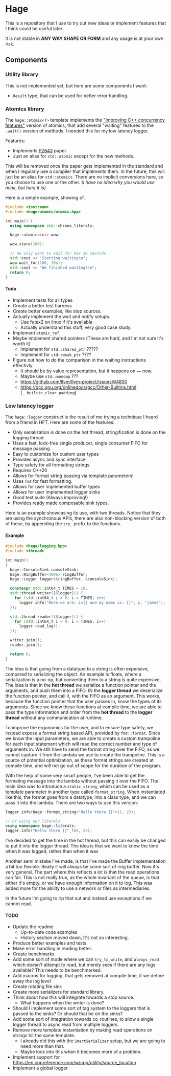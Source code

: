 # Hage

This is a repository that I use to try out new ideas or implement features that I think could be useful later.

It is not stable in **ANY WAY SHAPE OR FORM** and any usage is at your own risk.

## Components

### Utility library

This is not implemented yet, but here are some components I want:

- `Result` type, that can be used for better error handling.

### Atomics library

The `hage::atomic<T>` template implements the ["Improving C++ concurrency features"][p2643] version of atomics, that
add several "waiting" features to the `.wait()` version of methods. I needed this for my low latency logger.

Features:

- Implements [P2643][p2643] paper.
- Just an alias for `std::atomic` except for the new methods.

This will be removed once the paper gets implemented in the standard and when I regularly use a compiler that implements
them. In the future, this will just be an alias for `std::atomics`. There are no implicit conversions here, so you
choose to use one or the other. *(I have no idea why you would use mine, but here it is)*

Here is a simple example, showing of.

```c++
#include <iostream>
#include <hage/atomic/atomic.hpp>

int main() {
  using namespace std::chrono_literals;

  hage::atomic<int> wow;

  wow.store(100);

  // We only want to wait for max 10 seconds.
  std::cout << "Starting waiting\n";
  wow.wait_for(100, 10s);
  std::cout << "We finished waiting!\n";
  return 0;
}
```

#### Todo

- Implement tests for all types
- Create a better test harness
- Create better examples, like stop sources.
- Actually implement the wait and notify setups.
    - Use futex2 on linux if it's available
    - Actually understand this stuff, very good case study.
- Implement `atomic_ref`
- Maybe implement shared pointers (These are hard, and I'm not sure it's worth it)
    - Implement for `std::shared_ptr` ?????
    - Implement for `std::weak_ptr` ????
- Figure out how to do the comparison in the waiting instructions effectivly.
    - It should be by value representation, but it happens on `==` now.
    - Maybe use `std::memcmp` ???
    - https://github.com/llvm/llvm-project/issues/64830
    - https://gcc.gnu.org/onlinedocs/gcc/Other-Builtins.html (`__builtin_clear_padding`)

[p2643]: https://www.open-std.org/jtc1/sc22/wg21/docs/papers/2024/p2643r2.html "Improving C++ concurrency features"

### Low latency logger

The `hage::logger` construct is the result of me trying a technique I heard from a friend in HFT. Here are some of
the features:

- Only serialization is done on the hot thread, stringification is done on the logging thread
- Uses a fast, lock-free single producer, single consumer FIFO for message passing
- Easy to customize for custom user types
- Provides async and sync interface
- Type safety for all formatting strings
- Requires C++20
- Allows for format string passing via template parameters!
- Uses `fmt` for fast formatting.
- Allows for user implemented buffer types
- Allows for user implemented logger sinks
- Good test suite (Always improving!)
- Provides ready made composable sink types.

Here is an example showcasing its use, with two threads. Notice that they are using the synchronous APIs, there are also
non-blocking version of both of these, by appending the `try_` prefix to the functions.

#### Example

```c++
#include <hage/logging.hpp>
#include <thread>

int main()
{
  hage::ConsoleSink consoleSink;
  hage::RingBuffer<4096> ringBuffer;
  hage::Logger logger(&ringBuffer, &consoleSink);

  constexpr std::int64_t TIMES = 10;
  std::thread writer([&logger]() {
    for (std::int64_t i = 0; i < TIMES; i++)
      logger.info("Here we are: i={} and my name is: {}", i, "james");
  });

  std::thread reader([&logger]() {
    for (std::int64_t i = 0; i < TIMES; i++)
      logger.read_log();
  });

  writer.join();
  reader.join();

  return 0;
}
```

The idea is that going from a datatype to a string is often expensive, compared to serializing the object. An example
is floats, where a serialization is a no-op, but converting them to a string is quite expensive. The idea is that
in the **hot thread** we serialize a function pointer and the arguments, and push them into a FIFO. IN the **logger
thread** we deserialize the function pointer, and call it, with the FIFO as an argument. This works, because the
function pointer that the user passes in, know the types of its arguments. Since we know these functions at compile
time, we are able to pass the type information and order from the **hot thread** to the **logger thread** without
any communication at runtime.

To improve the ergonomics for the user, and to ensure type safety, we instead expose a format string based API, provided
by `fmt::format`. Since we know the input parameters, we are able to create a custom trampoline for each input statement
which will read the correct number and type of arguments in. We still have to send the format string over the FIFO,
as we cannot capture it from the lambda we use to create the trampoline. This is a source of potential optimization,
as these format strings are created at compile time, and will not go out of scope for the duration of the program.

With the help of some very smart people, I've been able to get the formating message into the lambda without passing it
over the FIFO. The main idea was to introduce a `static_string`, which can be used as a template parameter in another
type called `format_string`. When instantiated like this, the format goes from a datatype, into a class type, and we
can pass it into the lambda. There are two ways to use this version:

```c++
logger.info(hage::format_string<"Hello there {}">(), 23);

// Or using our literals
using namespace hage::literals;
logger.info("Hello there {}"_fmt, 23);
```

I've decided to get the time in the hot thread, but this can easily be changed to put it into the logger thread.
The idea is that we want to know the time when it was logged, rather than when it was

Another semi mistake I've made, is that I've made the Buffer implementation a bit too flexible. Really it will always
be some sort of ring buffer. Now it's very general. The part where this reflects a lot is that the read operations
can fail. This is not really true, as the whole invariant of the queue, is that either it's empty, or we have enough
information on it to log. This was added more for the ability to use a network or files as intermediaries.

In the future I'm going to rip that out and instead use exceptions if we cannot read.

#### TODO

- Update the readme
    - Up-to-date code examples
    - History section moved down, It's not so interesting.
- Produce better examples and tests.
- Make error handling in reading better.
- Create benchmarks
- Add some sort of mode where we can `try_to_write`, and `always_read` which doesn't attempt to read, but merely sees
  if there are any logs available? This needs to be benchmarked.
- Add macros for logging, that gets removed at compile time, if we define away the log level
- Create rotating file sink
- Create more serializers for standard library.
- Think about how this will integrate towards a stop source.
    - What happens when the writer is done?
- Should I implement some sort of tag system to the loggers that is passed to the sinks? Or should that be on the sinks?
- Add some sort of integration towards co_routines, to allow a single logger thread to async read from multiple loggers.
- Remove more template instantiation by making read operations on strings hit the same template.
    - I already did this with the `SmartSerializer` setup, but we are going to need more than that.
    - Maybe look into this when it becomes more of a problem.
- Implement support for https://en.cppreference.com/w/cpp/utility/source_location
- Implement a global logger